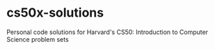 # cs50x-solutions
Personal code solutions for Harvard's CS50: Introduction to Computer Science problem sets


